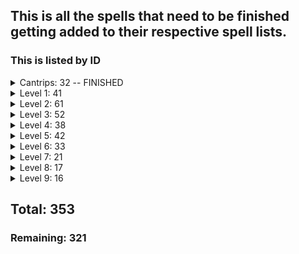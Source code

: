 ## This is all the spells that need to be finished getting added to their respective spell lists.
### This is listed by ID

<details><summary>Cantrips: 32 -- FINISHED</summary>

- acid-splash
- blade-ward
- booming-blade
- chill-touch
- control-flames
- create-bonfire
- dancing-lights
- elementalism
- encode-thoughts
- firebolt
- friends
- frostbite
- green-flame-blade
- gust
- infestation
- light
- lightning-lure
- mage-hand
- mending
- message
- mind-sliver
- minor-illusion
- mold-earth
- poison-spray
- prestidigitation
- ray-of-frost
- shape-water
- shocking-grasp
- sword-burst
- thunderclap
- toll-the-dead
- true-strike
</details>

<details><summary>Level 1: 41</summary>

- absorb-elements
- alarm
- burning-hands
- catapult
- cause-fear
- charm-person
- chromatic-orb
- color-spray
- comprehend-languages
- detect-magic
- disguise-self
- distort-value
- earth-tremor
- expeditious-retreat
- false-life
- feathter-fall
- find-familiar
- fog-cloud
- frost-fingers
- grease
- ice-knife
- identify
- illusory-script
- jims-magic-missile
- jump
- longstrider
- mage-armor
- magic-missle
- protection-from-evil-and-good
- ray-of-sickness
- shield
- silent-image
- silvery-barbs
- sleep
- snare
- tashas-caustic-brew
- tashas-hideous-laughter
- tensers-floating-disk
- thunderwave
- unseen-servant
- witch-bolt

</details>

<details><summary>Level 2: 61</summary>

- aganazzars-scorcher
- air-bubble
- alter-self
- arcane-lock
- arcane-vigor
- augury
- blindness-deafness
- blur
- borrowed-knowledge
- cloud-of-daggers
- continual-flame
- crown-of-madness
- darkness
- darkvision
- detect-thoughts
- dragons-breath
- dust-devil
- earthbind
- enhance-ability
- enlarge-reduce
- flaming-sphere
- flock-of-familiars
- gentle-repose
- gift-of-gab
- gust-of-wind
- hold-person
- invisibility
- jims-glowing-coin
- kinetic-jaunt
- knock
- levitate
- locate-object
- magic-mouth
- magic-weapon
- maximilians-earthen-grasp
- melfs-acid-arrow
- mind-spike
- mirror-image
- misty-step
- nathairs-mischief
- mystuls-magic-aura
- phantasmal-force
- pyrotechnics
- ray-of-enfeeblement
- rimes-binding-ice
- rope-trick
- scorching-ray
- see-invisibility
- shadow-blade
- shatter
- skywrite
- snillocs-snowball-storm
- spider-climb
- spray-of-cards
- suggestion
- tashas-mind-whip
- vortex-warp
- warding-wind
- warp-sense
- web
- wither-and-bloom

</details>

<details><summary>Level 3: 52</summary>

- animate-dead
- antagonize
- ashardalons-stride
- bestow-curse
- blink
- catnap
- clairvoyance
- counterspell
- dispel-magic
- enemies-abound
- erupting-earth
- fast-friends
- fear
- feign-death
- fireball
- flame-arrows
- fly
- galders-tower
- gaseous-form
- glyph-of-warding
- haste
- hypnotic-pattern
- incite-greed
- intellect-fortress
- leomunds-tiny-hut
- life-transference
- lightning-bolt
- magic-circle
- major-image
- melfs-minute-meteors
- nondetection
- phantom-steed
- protection-from-energy
- remove-curse
- sending
- sleet-storm
- slow
- speak-with-dead
- spirit-shroud
- stinking-cloud
- summon-fey
- summon-lesser-demon
- summon-shadowspawn
- summon-undead
- thunder-step
- tidal-wave
- tiny-servant
- tongues
- vampiric-touch
- wall-of-sand
- wall-of-water
- water-breathing

</details>

<details><summary>Level 4: 38</summary>

- arcane-eye
- banishment
- blight
- charm-monster
- confusion
- conjure-minor-elementals
- control-water
- dimension-door
- divination
- elemental-bane
- evards-black-tentacles
- fabricate
- fire-shield
- galders-speedy-courier
- gate-seal
- greater-invisibility
- hallucinatory-terrain
- ice-storm
- leomunds-secret-chest
- locate-creature
- mordenkainens-faithful-hound
- mordenkainens-private-sanctum
- otilukes-resilient-sphere
- phantasmal-killer
- polymorph
- raulothims-psychic-lance
- sickening-radiance
- spirit-of-death
- stone-shape
- stoneskin
- storm-sphere
- summon-aberration
- summon-construct
- summon-elemental
- summon-greater-demon
- vitriolic-sphere
- wall-of-fire
- watery-sphere

</details>

<details><summary>Level 5: 42</summary>

- animate-objects
- bigbys-hand
- circle-of-power
- cloudkill
- cone-of-cold
- conjure-elemental
- contact-other-plane
- control-winds
- create-spelljamming-helm
- creation
- danse-macabre
- dawn
- dominate-person
- dream
- enervation
- far-step
- geas
- hold-monster
- immolation
- infernal-calling
- jallarzis-storm-of-radiance
- legend-lore
- mislead
- modify-memory
- negative-energy-flood
- passwall
- planar-binding
- rarys-telepathic-bond
- scrying
- seeming
- skill-empowerment
- steel-wind-strike
- summon-draconic-spirit
- summon-dragon
- synaptic-static
- telekinesis
- teleportation-circle
- transmute-rock
- wall-of-force
- wall-of-light
- wall-of-stone
- yolandes-regal-presence

</details>

<details><summary>Level 6: 33</summary>

- arcane-gate
- chain-lightning
- circle-of-death
- contingency
- create-homunculus
- create-undead
- disintegrate
- drawmijs-instant-summons
- eyebite
- fizbans-platinum-shield
- flesh-to-stone
- globe-of-invulnerability
- guards-and-wards
- investiture-of-flame
- investiture-of-ice
- investiture-of-stone
- investiture-of-wind
- magic-jar
- mass-suggestion
- mental-prison
- move-earth
- otilukes-freezing-sphere
- ottos-irresistible-dance
- programmed-illusion
- scatter
- soul-cage
- summon-fiend
- sunbeam
- tashas-otherworldly-guise
- tensers-transformation
- true-seeing
- wall-of-ice

</details>

<details><summary>Level 7: 21</summary>

- create-magen
- crown-of-stars
- delayed-blast-fireball
- draconic-transformation
- dream-of-the-blue-veil
- etherealness
- finger-of-death
- forcecage
- mirage-arcane
- mordenkainens-magnificant-mansion
- mordenkainens-sword
- plane-shift
- power-word-pain
- prismatic-spray
- project-image
- reverse-gravity
- sequester
- simulacrum
- symbol
- teleport
- whirlwind

</details>

<details><summary>Level 8: 17</summary>

- abi-dalzims-horrid-wilting
- antimagic-field
- antipathy-sympathy
- befuddlement
- clone
- control-weather
- demiplane
- dominate-monster
- illusory-dragon
- incendiary-cloud
- maddening-darkness
- maze
- mighty-fortress
- mind-blank
- power-word-stun
- sunburst
- telepathy

</details>

<details><summary>Level 9: 16</summary>

- astral-projection
- blade-of-disaster
- foresight
- gate
- imprisonment
- invulnerability
- mass-polymorph
- meteor-swarm
- power-word-kill
- prismatic-wall
- psychic-scream
- shapechange
- time-stop
- true-polymorph
- weird
- wish

</details>

## Total: 353
### Remaining: 321